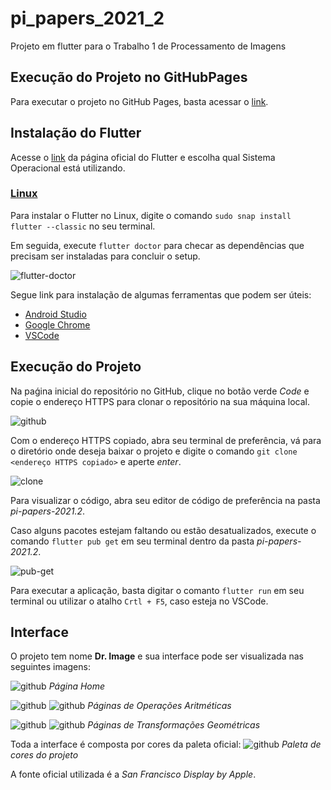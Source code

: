 # pi_papers_2021_2

Projeto em flutter para o Trabalho 1 de Processamento de Imagens

## Execução do Projeto no GitHubPages

Para executar o projeto no GitHub Pages, basta acessar o [link](http://h80r.github.io/pi-papers-2021.2/).

## Instalação do Flutter

Acesse o [link](https://flutter.dev/docs/get-started/install) da página oficial do Flutter e escolha qual Sistema Operacional está utilizando.

### [Linux](https://flutter.dev/docs/get-started/install/linux)
Para instalar o Flutter no Linux, digite o comando `sudo snap install flutter --classic` no seu terminal.

Em seguida, execute `flutter doctor` para checar as dependências que precisam ser instaladas para concluir o setup.

![flutter-doctor](assets/images/flutter_doctor.png)

Segue link para instalação de algumas ferramentas que podem ser úteis:
- [Android Studio](https://developer.android.com/studio)
- [Google Chrome](https://www.google.com/chrome/?brand=BNSD&gclid=Cj0KCQiA4b2MBhD2ARIsAIrcB-QBGqBUZtzcFtjXo_kz6iHp1i0y2src0i9GD4MhVS4JS_zomG_z33gaAlWPEALw_wcB&gclsrc=aw.ds)
- [VSCode](https://code.visualstudio.com/download)


## Execução do Projeto

Na paǵina inicial do repositório no GitHub, clique no botão verde _Code_ e copie o endereço HTTPS para clonar o repositório na sua máquina local.

![github](assets/images/github.png)

Com o endereço HTTPS copiado, abra seu terminal de preferência, vá para o diretório onde deseja baixar o projeto e digite o comando `git clone <endereço HTTPS copiado>` e aperte *enter*.

![clone](assets/images/clone.png)

Para visualizar o código, abra seu editor de código de preferência na pasta *pi-papers-2021.2*.

Caso alguns pacotes estejam faltando ou estão desatualizados, execute o comando `flutter pub get` em seu terminal dentro da pasta *pi-papers-2021.2*.

![pub-get](assets/images/pub_get.png)

Para executar a aplicação, basta digitar o comanto `flutter run` em seu terminal ou utilizar o atalho `Crtl + F5`, caso esteja no VSCode.

## Interface

O projeto tem nome **Dr. Image** e sua interface pode ser visualizada nas seguintes imagens:

![github](assets/images/prototype/web_design/2_home.png)
*Página Home*

![github](assets/images/prototype/web_design/3_arithmetic_ops.png)
![github](assets/images/prototype/web_design/4_arithmetic_ops_selected_button.png)
*Páginas de Operações Aritméticas*

![github](assets/images/prototype/web_design/6_geometric_ops.png)
![github](assets/images/prototype/web_design/10_geometric_ops_reflection_selected.png)
*Páginas de Transformações Geométricas*

Toda a interface é composta por cores da paleta oficial:
![github](assets/images/prototype/web_design/1_palette.png)
*Paleta de cores do projeto*

A fonte oficial utilizada é a *San Francisco Display by Apple*.
